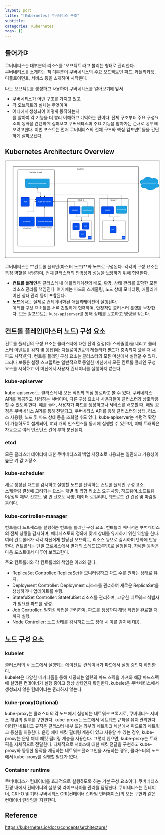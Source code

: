 ```yaml
---
layout: post
title: "[Kubernetes] 쿠버네티스 구조"
subtitle:
categories: Kubernetes
tags: []
---
```

  
## 들어가며  
쿠버네티스는 대부분의 리소스를 '오브젝트'라고 불리는 형태로 관리한다.   
쿠버네티스를 소개하는 책 대부분이 쿠버네티스의 주요 오프젝트인 파드, 레플리카셋, 디플로이먼트, 서비스 등을 소개하며 시작한다.   
  
나는 오브젝트를 생성하고 사용하며 쿠버네티스를 알아보기에 앞서  
- 쿠버네티스가 어떤 구조를 가지고 있고  
- 각 오브젝트의 실체는 무엇이며   
- 어디에서 생성되어 어떻게 동작하는지  
를 알아야 각 기능을 더 빨리 이해하고 기억하는 편이다. 전체 구조부터 주요 구성요소의 동작을 간단하게 살펴보고 쿠버네티스의 주요 기능을 알아가는 순서로 공부해 보려고한다. 이번 포스트는 먼저 쿠버네티스의 전체 구조와 핵심 컴포넌트들을 간단하게 살펴보겠다.   
  
## Kubernetes Architecture Overview    
![2024-09-06-kubernetes-architecture.svg](https://github.com/aohus/aohus.github.io/blob/main/assets/images/posts/2024-09-06-kubernetes-architecture.svg?raw=true)   
  
쿠버네티스는 **컨트롤 플레인(마스터 노드)**와 **노드**로 구성된다. 각각의 구성 요소는 특정 역할을 담당하며, 전체 클러스터의 안정성과 성능을 보장하기 위해 협력한다.  

- **컨트롤 플레인**은 클러스터 내 애플리케이션의 배포, 확장, 상태 관리를 포함한 모든 리소스 관리를 책임진다. 여기에는 파드의 스케줄링, 노드 상태 모니터링, 애플리케이션 상태 관리 등이 포함된다.   
- **노드**에서는 실제로 컨테이너화된 애플리케이션이 실행된다.   
이러한 구성 요소들은 서로 긴밀하게 협력하며, 안정적인 클러스터 운영을 보장한다. 모든 컴포넌트는 `kube-apiserver`를 통해 상태를 보고하고 명령을 받는다.  
    
## 컨트롤 플레인(마스터 노드) 구성 요소     
컨트롤 플레인의 구성 요소는 클러스터에 대한 전역 결정(예: 스케줄링)을 내리고 클러스터 이벤트를 감지 및 응답(예: 디플로이먼트의 레플리카 필드가 충족되지 않을 때 새 파드 시작)한다. 컨트롤 플레인 구성 요소는 클러스터의 모든 머신에서 실행할 수 있다. 그러나 보통은 설정 스크립트는 일반적으로 동일한 머신에서 모든 컨트롤 플레인 구성 요소를 시작하고 이 머신에서 사용자 컨테이너를 실행하지 않는다.    
    
### kube-apiserver     
kube-apiserver는 클러스터 내 모든 작업의 핵심 통로라고 볼 수 있다. 쿠버네티스 API를 제공하고 처리하는 서버이며, 다른 구성 요소나 사용자들이 클러스터와 상호작용할 수 있도록 한다. 예를 들어, 사용자가 파드를 생성하고나 서비스를 배포할 때, 해당 요청은 쿠버네티스 API를 통해 전달되고, 쿠버네티스 API를 통해 클러스터의 상태, 리소스 사용량, 노드 및 파드 상태 등을 조회할 수도 있다. kube-apiserver는 수평적 확장이 가능하도록 설계되어, 여러 개의 인스턴스를 동시에 실행할 수 있으며, 이때 트래픽은 자동으로 여러 인스턴스 간에 부하 분산된다.    
    
### etcd     
모든 클러스터 데이터에 대한 쿠버네티스의 백업 저장소로 사용되는 일관되고 가용성이 높은 키 값 저장소.    
    
### kube-scheduler    
새로 생성된 파드를 감시하고 실행할 노드를 선택하는 컨트롤 플레인 구성 요소.   
스케줄링 결정에 고려되는 요소는 개별 및 집합 리소스 요구 사항, 하드웨어/소프트웨어/정책 제약, 선호도 및 반 선호도 사양, 데이터 로컬리티, 워크로드 간 간섭 및 마감일 등이다.    
    
### kube-controller-manager     
컨트롤러 프로세스를 실행하는 컨트롤 플레인 구성 요소. 컨트롤러 매니저는 쿠버네티스의 전체 상황을 감시하며, 메니페스토의 정의에 맞게 상태를 유지하기 위한 역할을 한다.   
여러 컨트롤러가 각각 자신에게 할당된 오브젝트, 리소스 등으로 감시하며 변화에 반응한다. 컨트롤러는 단일 프로세스에서 별개의 스레드(고루틴)로 실행된다. 자세한 동작은 다음 포스트에서 다루어 보려고한다.   
  
주요 컨트롤러와 각 컨트롤러의 책임은 아래와 같다.   
- ReplicaSet Controller: ReplicaSet을 모니터링하고 파드 수를 원하는 상태로 유지.    
- Deployment Controller: Deployment 리소스를 관리하여 새로운 ReplicaSet을 생성하거나 업데이트를 수행.    
- StatefulSet Controller: StatefulSet 리소스를 관리하며, 고유한 네트워크 식별자가 필요한 파드를 생성.    
- Job Controller: 일회성 작업을 관리하며, 파드를 생성하여 해당 작업을 완료할 때까지 실행.    
- Node Controller: 노드 상태를 감시하고 노드 장애 시 이를 감지해 대응.    
  
  
## 노드 구성 요소  
### kubelet     
클러스터의 각 노드에서 실행되는 에이전트. 컨테이너가 파드에서 실행 중인지 확인한다.   
kubelet은 다양한 메커니즘을 통해 제공되는 일련의 파드 스펙을 가져와 해당 파드스펙에 설명된 컨테이너가 실행 중이고 정상 상태인지 확인한다. kubelet은 쿠버네티스에서 생성되지 않은 컨테이너는 관리하지 않는다.     
    
### kube-proxy(Optional)     
kube-proxy는 클러스터의 각 노드에서 실행되는 네트워크 프록시로, 쿠버네티스 서비스 개념의 일부를 구현한다. kube-proxy는 노드에서 네트워크 규칙을 유지 관리한다. 이러한 네트워크 규칙은 클러스터 내부 또는 외부의 네트워크 세션에서 파드로의 네트워크 통신을 허용한다. 운영 체제 패킷 필터링 계층이 있고 사용할 수 있는 경우, kube-proxy는 운영 체제 패킷 필터링 계층을 사용한다. 그렇지 않으면, kube-proxy는 트래픽을 자체적으로 전달한다. 자체적으로 서비스에 대한 패킷 전달을 구현하고 kube-proxy와 동등한 동작을 제공하는 네트워크 플러그인을 사용하는 경우, 클러스터의 노드에서 kube-proxy를 실행할 필요가 없다.     
    
### Container runtime    
쿠버네티스가 컨테이너를 효과적으로 실행하도록 하는 기본 구성 요소이다. 쿠버네티스 환경 내에서 컨테이너의 실행 및 라이프사이클 관리를 담당한다. 쿠버네티스는 컨테이너, CRI-O 및 기타 쿠버네티스 CRI(컨테이너 런타임 인터페이스)의 모든 구현과 같은 컨테이너 런타임을 지원한다.    
    
    
## Reference      
https://kubernetes.io/docs/concepts/architecture/      